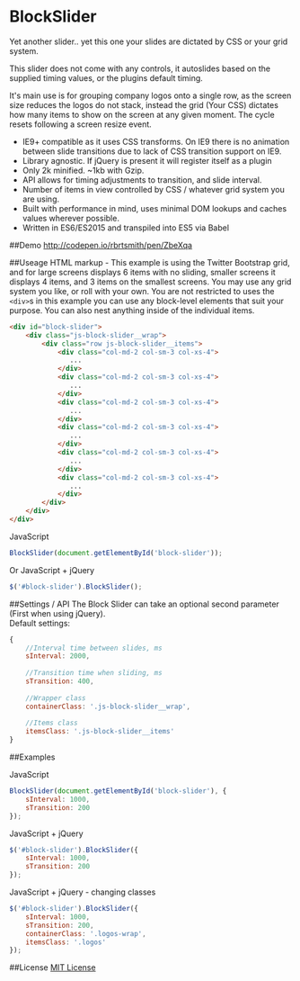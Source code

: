 # BlockSlider
Yet another slider.. yet this one your slides are dictated by CSS or your grid system.

This slider does not come with any controls, it autoslides based on the supplied timing values, or the plugins default timing.

It's main use is for grouping company logos onto a single row, as the screen size reduces the logos do not stack, instead the grid (Your CSS) dictates how many items to show on the screen at any given moment.  The cycle resets following a screen resize event.

* IE9+ compatible as it uses CSS transforms. On IE9 there is no animation between slide transitions due to lack of CSS transition support on IE9.
* Library agnostic.  If jQuery is present it will register itself as a plugin
* Only 2k minified. ~1kb with Gzip.
* API allows for timing adjustments to transition, and slide interval.
* Number of items in view controlled by CSS / whatever grid system you are using.
* Built with performance in mind, uses minimal DOM lookups and caches values wherever possible.
* Written in ES6/ES2015 and transpiled into ES5 via Babel

##Demo
http://codepen.io/rbrtsmith/pen/ZbeXqa

##Useage
HTML markup - This example is using the Twitter Bootstrap grid, and for large screens displays 6 items with no sliding, smaller screens it displays 4 items, and 3 items on the smallest screens.  You may use any grid system you like, or roll with your own.
You are not restricted to uses the `<div>`s in this example you can use any block-level elements that suit your purpose.  You can also nest anything inside of the individual items.
```html
<div id="block-slider">
    <div class="js-block-slider__wrap">
        <div class="row js-block-slider__items">
            <div class="col-md-2 col-sm-3 col-xs-4">
               ...
            </div>
            <div class="col-md-2 col-sm-3 col-xs-4">
               ...
            </div>
            <div class="col-md-2 col-sm-3 col-xs-4">
               ...
            </div>
            <div class="col-md-2 col-sm-3 col-xs-4">
               ...
            </div>
            <div class="col-md-2 col-sm-3 col-xs-4">
               ...
            </div>
            <div class="col-md-2 col-sm-3 col-xs-4">
               ...
            </div>
        </div>                    
    </div>                    
</div>
```

JavaScript
```javascript
BlockSlider(document.getElementById('block-slider'));
```

Or JavaScript + jQuery
```javascript
$('#block-slider').BlockSlider();
```

##Settings / API
The Block Slider can take an optional second parameter (First when using jQuery).  
Default settings:
```javascript
{
    //Interval time between slides, ms
    sInterval: 2000,
    
    //Transition time when sliding, ms
    sTransition: 400,
    
    //Wrapper class
    containerClass: '.js-block-slider__wrap',
    
    //Items class
    itemsClass: '.js-block-slider__items'
}
```

##Examples

JavaScript
```javascript
BlockSlider(document.getElementById('block-slider'), {
    sInterval: 1000,
    sTransition: 200
});
```

JavaScript + jQuery
```javascript
$('#block-slider').BlockSlider({
    sInterval: 1000,
    sTransition: 200
});
```

JavaScript + jQuery - changing classes
```javascript
$('#block-slider').BlockSlider({
    sInterval: 1000,
    sTransition: 200,
    containerClass: '.logos-wrap',
    itemsClass: '.logos'
});
```

##License
[MIT License](http://opensource.org/licenses/MIT)
